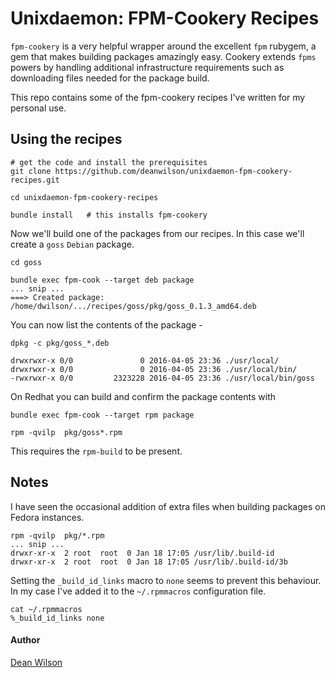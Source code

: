 # Unixdaemon: FPM-Cookery Recipes

`fpm-cookery` is a very helpful wrapper around the excellent `fpm`
rubygem, a gem that makes building packages amazingly easy. Cookery
extends `fpms` powers by handling additional infrastructure requirements
such as downloading files needed for the package build.

This repo contains some of the fpm-cookery recipes I've written for my
personal use.

## Using the recipes

    # get the code and install the prerequisites
    git clone https://github.com/deanwilson/unixdaemon-fpm-cookery-recipes.git

    cd unixdaemon-fpm-cookery-recipes

    bundle install   # this installs fpm-cookery

Now we'll build one of the packages from our recipes. In this case we'll
create a `goss` `Debian` package.

    cd goss

    bundle exec fpm-cook --target deb package
    ... snip ...
    ===> Created package: /home/dwilson/.../recipes/goss/pkg/goss_0.1.3_amd64.deb

You can now list the contents of the package -

    dpkg -c pkg/goss_*.deb

    drwxrwxr-x 0/0               0 2016-04-05 23:36 ./usr/local/
    drwxrwxr-x 0/0               0 2016-04-05 23:36 ./usr/local/bin/
    -rwxrwxr-x 0/0         2323228 2016-04-05 23:36 ./usr/local/bin/goss

On Redhat you can build and confirm the package contents with

    bundle exec fpm-cook --target rpm package

    rpm -qvilp  pkg/goss*.rpm

This requires the `rpm-build` to be present.

## Notes

I have seen the occasional addition of extra files when building
packages on Fedora instances.

    rpm -qvilp  pkg/*.rpm
    ... snip ...
    drwxr-xr-x  2 root  root  0 Jan 18 17:05 /usr/lib/.build-id
    drwxr-xr-x  2 root  root  0 Jan 18 17:05 /usr/lib/.build-id/3b

Setting the `_build_id_links` macro to `none` seems to prevent this
behaviour. In my case I've added it to the `~/.rpmmacros`
configuration file.

    cat ~/.rpmmacros
    %_build_id_links none

#### Author
[Dean Wilson](http://www.unixdaemon.net)
